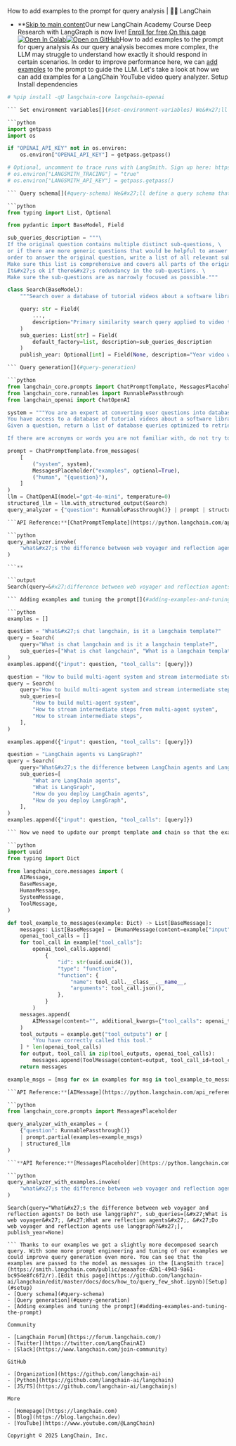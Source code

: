 How to add examples to the prompt for query analysis | 🦜️🔗 LangChain
- **[Skip to main content](#__docusaurus_skipToContent_fallback)Our new LangChain Academy Course Deep Research with LangGraph is now live! [Enroll for free](https://academy.langchain.com/courses/deep-research-with-langgraph/?utm_medium=internal&utm_source=docs&utm_campaign=q3-2025_deep-research-course_co).[On this page![Open In Colab ](https://colab.research.google.com/assets/colab-badge.svg)](https://colab.research.google.com/github/langchain-ai/langchain/blob/master/docs/docs/how_to/query_few_shot.ipynb)[![Open on GitHub ](https://img.shields.io/badge/Open%20on%20GitHub-grey?logo=github&logoColor=white)](https://github.com/langchain-ai/langchain/blob/master/docs/docs/how_to/query_few_shot.ipynb)How to add examples to the prompt for query analysis As our query analysis becomes more complex, the LLM may struggle to understand how exactly it should respond in certain scenarios. In order to improve performance here, we can [add examples](/docs/concepts/few_shot_prompting/) to the prompt to guide the LLM. Let&#x27;s take a look at how we can add examples for a LangChain YouTube video query analyzer. Setup[​](#setup) Install dependencies[​](#install-dependencies)

```python
# %pip install -qU langchain-core langchain-openai

``` Set environment variables[​](#set-environment-variables) We&#x27;ll use OpenAI in this example:

```python
import getpass
import os

if "OPENAI_API_KEY" not in os.environ:
    os.environ["OPENAI_API_KEY"] = getpass.getpass()

# Optional, uncomment to trace runs with LangSmith. Sign up here: https://smith.langchain.com.
# os.environ["LANGSMITH_TRACING"] = "true"
# os.environ["LANGSMITH_API_KEY"] = getpass.getpass()

``` Query schema[​](#query-schema) We&#x27;ll define a query schema that we want our model to output. To make our query analysis a bit more interesting, we&#x27;ll add a sub_queries field that contains more narrow questions derived from the top level question.

```python
from typing import List, Optional

from pydantic import BaseModel, Field

sub_queries_description = """\
If the original question contains multiple distinct sub-questions, \
or if there are more generic questions that would be helpful to answer in \
order to answer the original question, write a list of all relevant sub-questions. \
Make sure this list is comprehensive and covers all parts of the original question. \
It&#x27;s ok if there&#x27;s redundancy in the sub-questions. \
Make sure the sub-questions are as narrowly focused as possible."""

class Search(BaseModel):
    """Search over a database of tutorial videos about a software library."""

    query: str = Field(
        ...,
        description="Primary similarity search query applied to video transcripts.",
    )
    sub_queries: List[str] = Field(
        default_factory=list, description=sub_queries_description
    )
    publish_year: Optional[int] = Field(None, description="Year video was published")

``` Query generation[​](#query-generation)

```python
from langchain_core.prompts import ChatPromptTemplate, MessagesPlaceholder
from langchain_core.runnables import RunnablePassthrough
from langchain_openai import ChatOpenAI

system = """You are an expert at converting user questions into database queries. \
You have access to a database of tutorial videos about a software library for building LLM-powered applications. \
Given a question, return a list of database queries optimized to retrieve the most relevant results.

If there are acronyms or words you are not familiar with, do not try to rephrase them."""

prompt = ChatPromptTemplate.from_messages(
    [
        ("system", system),
        MessagesPlaceholder("examples", optional=True),
        ("human", "{question}"),
    ]
)
llm = ChatOpenAI(model="gpt-4o-mini", temperature=0)
structured_llm = llm.with_structured_output(Search)
query_analyzer = {"question": RunnablePassthrough()} | prompt | structured_llm

```API Reference:**[ChatPromptTemplate](https://python.langchain.com/api_reference/core/prompts/langchain_core.prompts.chat.ChatPromptTemplate.html) | [MessagesPlaceholder](https://python.langchain.com/api_reference/core/prompts/langchain_core.prompts.chat.MessagesPlaceholder.html) | [RunnablePassthrough](https://python.langchain.com/api_reference/core/runnables/langchain_core.runnables.passthrough.RunnablePassthrough.html) Let&#x27;s try out our query analyzer without any examples in the prompt:

```python
query_analyzer.invoke(
    "what&#x27;s the difference between web voyager and reflection agents? do both use langgraph?"
)

```**

```output
Search(query=&#x27;difference between web voyager and reflection agents&#x27;, sub_queries=[&#x27;what is web voyager&#x27;, &#x27;what are reflection agents&#x27;, &#x27;do both web voyager and reflection agents use langgraph?&#x27;], publish_year=None)

``` Adding examples and tuning the prompt[​](#adding-examples-and-tuning-the-prompt) This works pretty well, but we probably want it to decompose the question even further to separate the queries about Web Voyager and Reflection Agents. To tune our query generation results, we can add some examples of inputs questions and gold standard output queries to our prompt.

```python
examples = []

```

```python
question = "What&#x27;s chat langchain, is it a langchain template?"
query = Search(
    query="What is chat langchain and is it a langchain template?",
    sub_queries=["What is chat langchain", "What is a langchain template"],
)
examples.append({"input": question, "tool_calls": [query]})

```

```python
question = "How to build multi-agent system and stream intermediate steps from it"
query = Search(
    query="How to build multi-agent system and stream intermediate steps from it",
    sub_queries=[
        "How to build multi-agent system",
        "How to stream intermediate steps from multi-agent system",
        "How to stream intermediate steps",
    ],
)

examples.append({"input": question, "tool_calls": [query]})

```

```python
question = "LangChain agents vs LangGraph?"
query = Search(
    query="What&#x27;s the difference between LangChain agents and LangGraph? How do you deploy them?",
    sub_queries=[
        "What are LangChain agents",
        "What is LangGraph",
        "How do you deploy LangChain agents",
        "How do you deploy LangGraph",
    ],
)
examples.append({"input": question, "tool_calls": [query]})

``` Now we need to update our prompt template and chain so that the examples are included in each prompt. Since we&#x27;re working with OpenAI function-calling, we&#x27;ll need to do a bit of extra structuring to send example inputs and outputs to the model. We&#x27;ll create a tool_example_to_messages helper function to handle this for us:

```python
import uuid
from typing import Dict

from langchain_core.messages import (
    AIMessage,
    BaseMessage,
    HumanMessage,
    SystemMessage,
    ToolMessage,
)

def tool_example_to_messages(example: Dict) -> List[BaseMessage]:
    messages: List[BaseMessage] = [HumanMessage(content=example["input"])]
    openai_tool_calls = []
    for tool_call in example["tool_calls"]:
        openai_tool_calls.append(
            {
                "id": str(uuid.uuid4()),
                "type": "function",
                "function": {
                    "name": tool_call.__class__.__name__,
                    "arguments": tool_call.json(),
                },
            }
        )
    messages.append(
        AIMessage(content="", additional_kwargs={"tool_calls": openai_tool_calls})
    )
    tool_outputs = example.get("tool_outputs") or [
        "You have correctly called this tool."
    ] * len(openai_tool_calls)
    for output, tool_call in zip(tool_outputs, openai_tool_calls):
        messages.append(ToolMessage(content=output, tool_call_id=tool_call["id"]))
    return messages

example_msgs = [msg for ex in examples for msg in tool_example_to_messages(ex)]

```API Reference:**[AIMessage](https://python.langchain.com/api_reference/core/messages/langchain_core.messages.ai.AIMessage.html) | [BaseMessage](https://python.langchain.com/api_reference/core/messages/langchain_core.messages.base.BaseMessage.html) | [HumanMessage](https://python.langchain.com/api_reference/core/messages/langchain_core.messages.human.HumanMessage.html) | [SystemMessage](https://python.langchain.com/api_reference/core/messages/langchain_core.messages.system.SystemMessage.html) | [ToolMessage](https://python.langchain.com/api_reference/core/messages/langchain_core.messages.tool.ToolMessage.html)

```python
from langchain_core.prompts import MessagesPlaceholder

query_analyzer_with_examples = (
    {"question": RunnablePassthrough()}
    | prompt.partial(examples=example_msgs)
    | structured_llm
)

```**API Reference:**[MessagesPlaceholder](https://python.langchain.com/api_reference/core/prompts/langchain_core.prompts.chat.MessagesPlaceholder.html)

```python
query_analyzer_with_examples.invoke(
    "what&#x27;s the difference between web voyager and reflection agents? do both use langgraph?"
)

```

```output
Search(query="What&#x27;s the difference between web voyager and reflection agents? Do both use langgraph?", sub_queries=[&#x27;What is web voyager&#x27;, &#x27;What are reflection agents&#x27;, &#x27;Do web voyager and reflection agents use langgraph?&#x27;], publish_year=None)

``` Thanks to our examples we get a slightly more decomposed search query. With some more prompt engineering and tuning of our examples we could improve query generation even more. You can see that the examples are passed to the model as messages in the [LangSmith trace](https://smith.langchain.com/public/aeaaafce-d2b1-4943-9a61-bc954e8fc6f2/r).[Edit this page](https://github.com/langchain-ai/langchain/edit/master/docs/docs/how_to/query_few_shot.ipynb)[Setup](#setup)
- [Query schema](#query-schema)
- [Query generation](#query-generation)
- [Adding examples and tuning the prompt](#adding-examples-and-tuning-the-prompt)

Community

- [LangChain Forum](https://forum.langchain.com/)
- [Twitter](https://twitter.com/LangChainAI)
- [Slack](https://www.langchain.com/join-community)

GitHub

- [Organization](https://github.com/langchain-ai)
- [Python](https://github.com/langchain-ai/langchain)
- [JS/TS](https://github.com/langchain-ai/langchainjs)

More

- [Homepage](https://langchain.com)
- [Blog](https://blog.langchain.dev)
- [YouTube](https://www.youtube.com/@LangChain)

Copyright © 2025 LangChain, Inc.